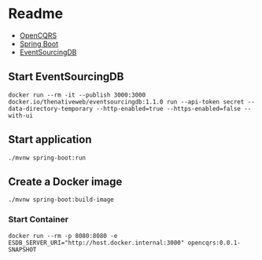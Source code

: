 # Readme

* [OpenCQRS](https://docs.opencqrs.com/)
* [Spring Boot](https://spring.io/projects/spring-boot)
* [EventSourcingDB](https://docs.eventsourcingdb.io/)

## Start EventSourcingDB

```shell
docker run --rm -it --publish 3000:3000 docker.io/thenativeweb/eventsourcingdb:1.1.0 run --api-token secret --data-directory-temporary --http-enabled=true --https-enabled=false --with-ui
```

## Start application

```shell
./mvnw spring-boot:run
```

## Create a Docker image

```shell
./mvnw spring-boot:build-image
```

### Start Container

```shell
docker run --rm -p 8080:8080 -e ESDB_SERVER_URI="http://host.docker.internal:3000" opencqrs:0.0.1-SNAPSHOT
```
